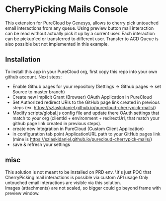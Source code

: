 # CherryPicking Mails Console
This extension for PureCloud by Genesys, allows to cherry pick untouched email interactions from any queue.
Using preview button mail interaction can be read without actually pick it up by a current user.
Each interaction can be pickup'ed or transferred to different user.
Transfer to ACD Queue is also possible but not implemented in this example.

## Installation
To install this app in your PureCloud org, first copy this repo into your own github account.
Next steps:
* Enable Github pages for your repository (Settings -> Github pages -> set Source to master branch)
* Create new Implicit Grant (Browser) OAuth Application in PureCloud
* Set Authorized redirect URIs to the GitHub page link created in previous steps (ex. https://szlaskidaniel.github.io/purecloud-cherrypick-mails/)
* Modify scripts/global.js config file and update there OAuth settings that match to your org (clientId + environment + redirectUrl, that match your github page link created in previous steps).
* create new Integration in PureCloud (Custom Client Application)
* in configuration tab point ApplicationURL path to your GitHub pages link (mine is https://szlaskidaniel.github.io/purecloud-cherrypick-mails/)
* save & refresh your settings

## misc
This solution is not meant to be installed on PRD env. \It's just POC that CherryPicking mail interactions is possible via custom API usage
Only untouched email interactions are visible via this solution.\
Images (attachments) are not scaled, so bigger could go beyond frame with preview window.





